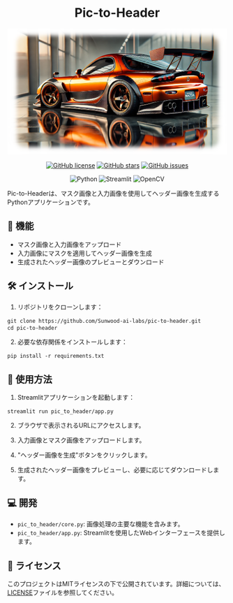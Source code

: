 <div align="center">

# Pic-to-Header

![Pic-to-Header Result](https://raw.githubusercontent.com/Sunwood-ai-labs/pic-to-header/refs/heads/main/assets/result.png)

[![GitHub license](https://img.shields.io/github/license/Sunwood-ai-labs/pic-to-header)](https://github.com/Sunwood-ai-labs/pic-to-header/blob/main/LICENSE)
[![GitHub stars](https://img.shields.io/github/stars/Sunwood-ai-labs/pic-to-header)](https://github.com/Sunwood-ai-labs/pic-to-header/stargazers)
[![GitHub issues](https://img.shields.io/github/issues/Sunwood-ai-labs/pic-to-header)](https://github.com/Sunwood-ai-labs/pic-to-header/issues)

![Python](https://img.shields.io/badge/python-3670A0?style=for-the-badge&logo=python&logoColor=ffdd54)
![Streamlit](https://img.shields.io/badge/Streamlit-FF4B4B?style=for-the-badge&logo=Streamlit&logoColor=white)
![OpenCV](https://img.shields.io/badge/opencv-%23white.svg?style=for-the-badge&logo=opencv&logoColor=white)

</div>

Pic-to-Headerは、マスク画像と入力画像を使用してヘッダー画像を生成するPythonアプリケーションです。

## 🚀 機能

- マスク画像と入力画像をアップロード
- 入力画像にマスクを適用してヘッダー画像を生成
- 生成されたヘッダー画像のプレビューとダウンロード

## 🛠️ インストール

1. リポジトリをクローンします：

```
git clone https://github.com/Sunwood-ai-labs/pic-to-header.git
cd pic-to-header
```

2. 必要な依存関係をインストールします：

```
pip install -r requirements.txt
```

## 📖 使用方法

1. Streamlitアプリケーションを起動します：

```
streamlit run pic_to_header/app.py
```

2. ブラウザで表示されるURLにアクセスします。

3. 入力画像とマスク画像をアップロードします。

4. "ヘッダー画像を生成"ボタンをクリックします。

5. 生成されたヘッダー画像をプレビューし、必要に応じてダウンロードします。

## 💻 開発

- `pic_to_header/core.py`: 画像処理の主要な機能を含みます。
- `pic_to_header/app.py`: Streamlitを使用したWebインターフェースを提供します。

## 📄 ライセンス

このプロジェクトはMITライセンスの下で公開されています。詳細については、[LICENSE](LICENSE)ファイルを参照してください。

